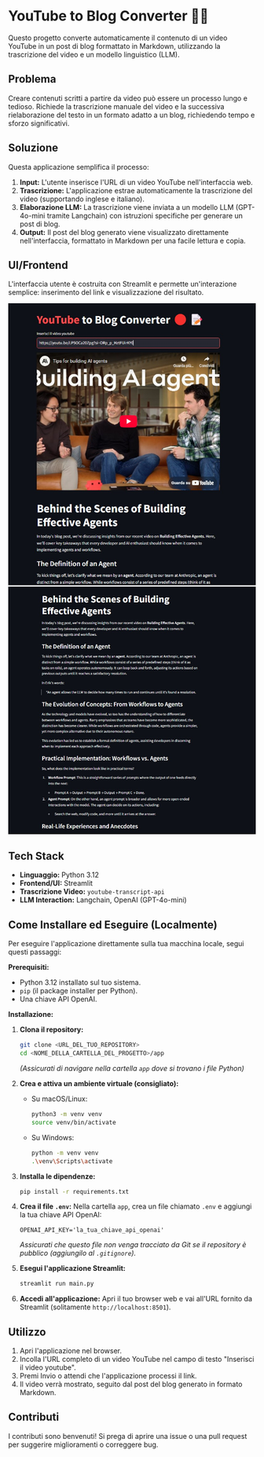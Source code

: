 # YouTube to Blog Converter 🔴📝

Questo progetto converte automaticamente il contenuto di un video YouTube in un post di blog formattato in Markdown, utilizzando la trascrizione del video e un modello linguistico (LLM).

## Problema

Creare contenuti scritti a partire da video può essere un processo lungo e tedioso. Richiede la trascrizione manuale del video e la successiva rielaborazione del testo in un formato adatto a un blog, richiedendo tempo e sforzo significativi.

## Soluzione

Questa applicazione semplifica il processo:
1.  **Input:** L'utente inserisce l'URL di un video YouTube nell'interfaccia web.
2.  **Trascrizione:** L'applicazione estrae automaticamente la trascrizione del video (supportando inglese e italiano).
3.  **Elaborazione LLM:** La trascrizione viene inviata a un modello LLM (GPT-4o-mini tramite Langchain) con istruzioni specifiche per generare un post di blog.
4.  **Output:** Il post del blog generato viene visualizzato direttamente nell'interfaccia, formattato in Markdown per una facile lettura e copia.

## UI/Frontend

L'interfaccia utente è costruita con Streamlit e permette un'interazione semplice: inserimento del link e visualizzazione del risultato.

![Immagine sul come funziona 1](image1.jpg)
![Immagine sul come funziona 2](image2.jpg)


## Tech Stack

*   **Linguaggio:** Python 3.12
*   **Frontend/UI:** Streamlit
*   **Trascrizione Video:** `youtube-transcript-api`
*   **LLM Interaction:** Langchain, OpenAI (GPT-4o-mini)

## Come Installare ed Eseguire (Localmente)

Per eseguire l'applicazione direttamente sulla tua macchina locale, segui questi passaggi:

**Prerequisiti:**
*   Python 3.12 installato sul tuo sistema.
*   `pip` (il package installer per Python).
*   Una chiave API OpenAI.

**Installazione:**

1.  **Clona il repository:**
    ```bash
    git clone <URL_DEL_TUO_REPOSITORY>
    cd <NOME_DELLA_CARTELLA_DEL_PROGETTO>/app
    ```
    *(Assicurati di navigare nella cartella `app` dove si trovano i file Python)*

2.  **Crea e attiva un ambiente virtuale (consigliato):**
    *   Su macOS/Linux:
        ```bash
        python3 -m venv venv
        source venv/bin/activate
        ```
    *   Su Windows:
        ```bash
        python -m venv venv
        .\venv\Scripts\activate
        ```

3.  **Installa le dipendenze:**
    ```bash
    pip install -r requirements.txt
    ```

4.  **Crea il file `.env`:**
    Nella cartella `app`, crea un file chiamato `.env` e aggiungi la tua chiave API OpenAI:
    ```env
    OPENAI_API_KEY='la_tua_chiave_api_openai'
    ```
    *Assicurati che questo file non venga tracciato da Git se il repository è pubblico (aggiungilo al `.gitignore`).*

5.  **Esegui l'applicazione Streamlit:**
    ```bash
    streamlit run main.py
    ```

6.  **Accedi all'applicazione:**
    Apri il tuo browser web e vai all'URL fornito da Streamlit (solitamente `http://localhost:8501`).

## Utilizzo

1.  Apri l'applicazione nel browser.
2.  Incolla l'URL completo di un video YouTube nel campo di testo "Inserisci il video youtube".
3.  Premi Invio o attendi che l'applicazione processi il link.
4.  Il video verrà mostrato, seguito dal post del blog generato in formato Markdown.



## Contributi

I contributi sono benvenuti! Si prega di aprire una issue o una pull request per suggerire miglioramenti o correggere bug.

